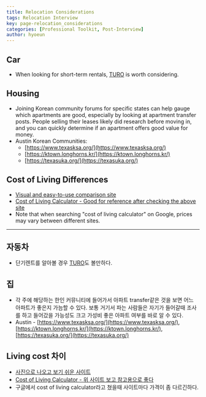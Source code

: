 ```yaml
---
title: Relocation Considerations
tags: Relocation Interview
key: page-relocation_considerations
categories: [Professional Toolkit, Post-Interview]
author: hyoeun
---
```


## Car
* When looking for short-term rentals, [TURO](https://turo.com/) is worth considering.

## Housing
* Joining Korean community forums for specific states can help gauge which apartments are good, especially by looking at apartment transfer posts. People selling their leases likely did research before moving in, and you can quickly determine if an apartment offers good value for money.
* Austin Korean Communities:
  * [https://www.texasksa.org/](https://www.texasksa.org/)
  * [https://ktown.longhorns.kr/](https://ktown.longhorns.kr/)
  * [https://texasuka.org/](https://texasuka.org/)

## Cost of Living Differences
* [Visual and easy-to-use comparison site](https://www.nerdwallet.com/cost-of-living-calculator)
* [Cost of Living Calculator - Good for reference after checking the above site](https://www.bankrate.com/calculators/savings/moving-cost-of-living-calculator.aspx)
* Note that when searching "cost of living calculator" on Google, prices may vary between different sites.

---

## 자동차
* 단기렌트를 알아볼 경우 [TURO](https://turo.com/)도 볼만하다.

## 집
* 각 주에 해당하는 한인 커뮤니티에 들어가서 아파트 transfer같은 것을 보면 어느 아파트가 좋은지 가늠할 수 있다. 보통 거기서 파는 사람들은 자기가 들어갈때 조사를 하고 들어갔을 가능성도 크고 가성비 좋은 아파트 여부를 바로 알 수 있다.
* Austin - [https://www.texasksa.org/](https://www.texasksa.org/), [https://ktown.longhorns.kr/](https://ktown.longhorns.kr/), 
[https://texasuka.org/](https://texasuka.org/)

## Living cost 차이
* [사진으로 나오고 보기 쉬운 사이트](https://www.nerdwallet.com/cost-of-living-calculator)
* [Cost of Living Calculator - 위 사이트 보고 참고용으로 좋다](https://www.bankrate.com/calculators/savings/moving-cost-of-living-calculator.aspx)
* 구글에서 cost of living calculator라고 쳤을때 사이트마다 가격이 좀 다르긴하다.